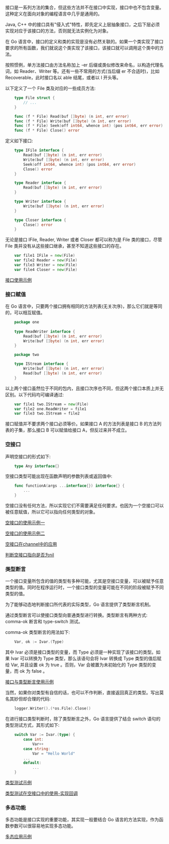 
接口是一系列方法的集合，但这些方法并不在接口中实现，接口中也不包含变量。这种定义在面向对象的编程语言中几乎是通用的。

Java, C++ 中的接口具有"侵入式"特性，即先定义上层抽象接口，之后下层必须实现对应于该接口的方法，否则就无法实例化为对象。

在 Go 语言中，接口的定义和类的实现是没有必然关联的。如果一个类实现了接口要求的所有函数，我们就说这个类实现了该接口，该接口就可以调用这个类中的方法。

按照惯例，单方法接口由方法名称加上 -er 后缀或类似修改来命名，以构造代理名词，如 Reader、Writer 等。还有一些不常用的方式(当后缀 er 不合适时)，比如 Recoverable，此时接口名以 able 结尾，或者以 I 开头等。

以下定义了一个 File 类及对应的一些成员方法:
```go
    type File struct {
        // ...
    }

    func (f * File) Read(buf []byte) (n int, err error)
    func (f * File) Write(buf []byte) (n int, err error)
    func (f * File) Seek(off int64, whence int) (pos int64, err error)
    func (f * File) Close() error
```

定义如下接口:
```go
    type IFile interface {
        Read(buf []byte) (n int, err error)
        Write(buf []byte) (n int, err error)
        Seek(off int64, whence int) (pos int64, err error)
        Close() error
    }

    type Reader interface {
        Read(buf []byte) (n int, err error)
    }

    type Writer interface {
        Write(buf []byte) (n int, err error)
    }

    type Closer interface {
        Close() error
    }
```
无论是接口 IFile, Reader, Writer 或者 Closer 都可以称为是 File 类的接口，尽管 File 类并没有从这些接口继承，甚至不知道这些接口的存在。
```go
    var file1 IFile = new(File)
    var file2 Reader = new(File)
    var file3 Writer = new(File)
    var file4 Closer = new(File)
```

[接口使用示例](t/04_interface_use.go)


### 接口赋值

在 Go 语言中，只要两个接口拥有相同的方法列表(无关次序)，那么它们就是等同的，可以相互赋值。

```go
    package one
    
    type ReadWriter interface {
        Read(buf []byte) (n int, err error)
        Write(buf []byte) (n int, err error)
    }

    package two

    type IStream interface {
        Write(buf []byte) (n int, err error)
        Read(buf []byte) (n int, err error)
    }
```
以上两个接口虽然位于不同的包内，且接口次序也不同，但这两个接口本质上并无区别。以下代码均可编译通过:
```go
    var file1 two.IStream = new(File)
    var file2 one.ReadWriter = file1
    var file3 two.IStream = file2
```

接口赋值并不要求两个接口必须等价。如果接口 A 的方法列表是接口 B 的方法列表的子集，那么接口 B 可以赋值给接口 A，但反过来并不成立。


### 空接口

声明空接口的形式如下:
```go
    type Any interface{}
```

空接口类型可能出现在函数声明的参数列表或返回值中:
```go
    func functionA(args ...interface{}) interface{} {
        ...
    }
```
空接口没有任何方法，所以实现它们不需要满足任何要求。也因为一个空接口可以被任意赋值，所以它可以指向任何类型的对象。

[空接口的使用示例一](t/04_interface_any_1.go)

[空接口的使用示例二](t/04_interface_any_2.go)

[空接口在channel中的应用](t/04_interface_msg.go)

[判断空接口指向是否为nil](t/04_interface_is_nil.go)


### 类型断言

一个接口变量所包含的值的类型有多种可能，尤其是空接口变量，可以被赋予任意类型的值。同时在程序运行时，一个接口类型的变量可能在不同的阶段被赋予不同类型的值。

为了能够动态地判断接口所代表的实际类型，Go 语言提供了类型断言机制。

通过类型断言可以使接口类型向普通类型进行转换。类型断言有两种方式: comma-ok 断言和 type-switch 测试。

comma-ok 类型断言的用法如下:
```go
    Var, ok := Ivar.(Type)
```
其中 Ivar 必须是接口类型的变量，而 Type 必须是一种实现了该接口的类型。如果 Ivar 可以转换为 Type 类型，那么该语句会将 Ivar 转换成 Type 类型的值后赋给 Var, 并且设置 ok 为 true 。否则，Var 会被置为未初始化的 Type 类型的变量，而 ok 为 false 。

[接口与类型断言使用示例](t/04_interface_type_assert.go)

当然，如果你对类型有自信的话，也可以不作判断，直接返回真正的类型。写出莫名其妙但却合理的代码:
```go
    logger.Writer().(*os.File).Close()
```

在进行接口类型判断时，除了类型断言之外，Go 语言提供了结合 switch 语句的类型测试方式，其形式如下:
```go
    switch Var := Ivar.(type) {
        case int:
            Var++
        case string:
            Var = "Hello World"
        ...
        default:
            ...
    }
```

[类型测试示例](t/04_interface_type_switch.go)

[类型测试在空接口中的使用-实现回调](t/04_interface_callback.go)


### 多态功能

多态功能是接口实现的重要功能，其实现一般要结合 Go 语言的方法实现，作为函数参数可以很容易地实现多态功能。

[多态应用示例](t/04_interface_dt.go)

